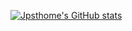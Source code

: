 [![Jpsthome's GitHub stats](https://github-readme-stats.vercel.app/api?username=jpsthome&count_private=true&show_icons=true&theme=buefy)](https://github.com/jpsthome/github-readme-stats)
